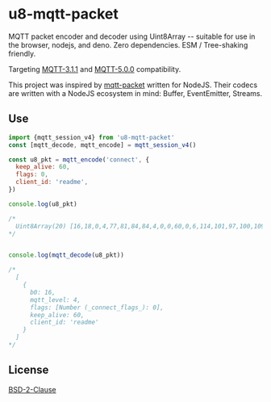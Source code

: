# u8-mqtt-packet

MQTT packet encoder and decoder using Uint8Array -- suitable for use in the
browser, nodejs, and deno. Zero dependencies. ESM / Tree-shaking friendly.

Targeting [MQTT-3.1.1][spec-3.1.1] and [MQTT-5.0.0][spec-5.0.0] compatibility.

This project was inspired by [mqtt-packet](https://github.com/mqttjs/mqtt-packet)
written for NodeJS. Their codecs are written with a NodeJS ecosystem in mind:
Buffer, EventEmitter, Streams.


 [spec-5.0.0]: https://docs.oasis-open.org/mqtt/mqtt/v5.0/os/mqtt-v5.0-os.html
 [spec-3.1.1]: http://docs.oasis-open.org/mqtt/mqtt/v3.1.1/os/mqtt-v3.1.1-os.html


## Use

```javascript
import {mqtt_session_v4} from 'u8-mqtt-packet'
const [mqtt_decode, mqtt_encode] = mqtt_session_v4()

const u8_pkt = mqtt_encode('connect', {
  keep_alive: 60,
  flags: 0,
  client_id: 'readme',
})

console.log(u8_pkt)

/*
  Uint8Array(20) [16,18,0,4,77,81,84,84,4,0,0,60,0,6,114,101,97,100,109,101]
*/


console.log(mqtt_decode(u8_pkt))

/*
  [
    {
      b0: 16,
      mqtt_level: 4,
      flags: [Number (_connect_flags_): 0],
      keep_alive: 60,
      client_id: 'readme'
    }
  ]
*/
```

## License

[BSD-2-Clause](LICENSE)

